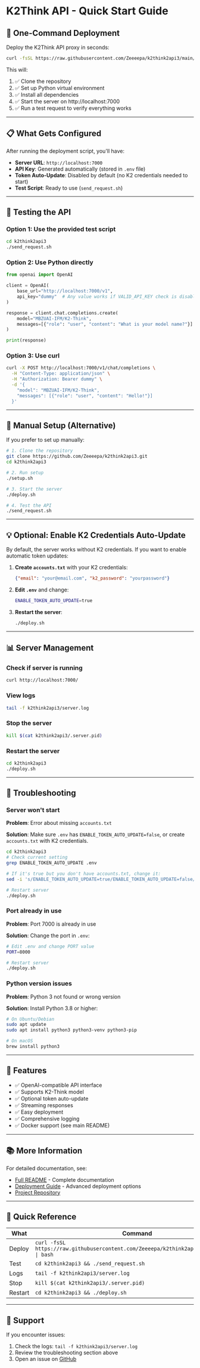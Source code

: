 # K2Think API - Quick Start Guide

## 🚀 One-Command Deployment

Deploy the K2Think API proxy in seconds:

```bash
curl -fsSL https://raw.githubusercontent.com/Zeeeepa/k2think2api3/main/csds.sh | bash
```

This will:
1. ✅ Clone the repository
2. ✅ Set up Python virtual environment
3. ✅ Install all dependencies
4. ✅ Start the server on http://localhost:7000
5. ✅ Run a test request to verify everything works

---

## 📋 What Gets Configured

After running the deployment script, you'll have:

- **Server URL**: `http://localhost:7000`
- **API Key**: Generated automatically (stored in `.env` file)
- **Token Auto-Update**: Disabled by default (no K2 credentials needed to start)
- **Test Script**: Ready to use (`send_request.sh`)

---

## 🧪 Testing the API

### Option 1: Use the provided test script

```bash
cd k2think2api3
./send_request.sh
```

### Option 2: Use Python directly

```python
from openai import OpenAI

client = OpenAI(
    base_url="http://localhost:7000/v1",
    api_key="dummy"  # Any value works if VALID_API_KEY check is disabled
)

response = client.chat.completions.create(
    model="MBZUAI-IFM/K2-Think",
    messages=[{"role": "user", "content": "What is your model name?"}]
)

print(response)
```

### Option 3: Use curl

```bash
curl -X POST http://localhost:7000/v1/chat/completions \
  -H "Content-Type: application/json" \
  -H "Authorization: Bearer dummy" \
  -d '{
    "model": "MBZUAI-IFM/K2-Think",
    "messages": [{"role": "user", "content": "Hello!"}]
  }'
```

---

## 🔧 Manual Setup (Alternative)

If you prefer to set up manually:

```bash
# 1. Clone the repository
git clone https://github.com/Zeeeepa/k2think2api3.git
cd k2think2api3

# 2. Run setup
./setup.sh

# 3. Start the server
./deploy.sh

# 4. Test the API
./send_request.sh
```

---

## 💡 Optional: Enable K2 Credentials Auto-Update

By default, the server works without K2 credentials. If you want to enable automatic token updates:

1. **Create `accounts.txt`** with your K2 credentials:
   ```json
   {"email": "your@email.com", "k2_password": "yourpassword"}
   ```

2. **Edit `.env`** and change:
   ```bash
   ENABLE_TOKEN_AUTO_UPDATE=true
   ```

3. **Restart the server**:
   ```bash
   ./deploy.sh
   ```

---

## 📊 Server Management

### Check if server is running
```bash
curl http://localhost:7000/
```

### View logs
```bash
tail -f k2think2api3/server.log
```

### Stop the server
```bash
kill $(cat k2think2api3/.server.pid)
```

### Restart the server
```bash
cd k2think2api3
./deploy.sh
```

---

## 🐛 Troubleshooting

### Server won't start

**Problem**: Error about missing `accounts.txt`

**Solution**: Make sure `.env` has `ENABLE_TOKEN_AUTO_UPDATE=false`, or create `accounts.txt` with K2 credentials.

```bash
cd k2think2api3
# Check current setting
grep ENABLE_TOKEN_AUTO_UPDATE .env

# If it's true but you don't have accounts.txt, change it:
sed -i 's/ENABLE_TOKEN_AUTO_UPDATE=true/ENABLE_TOKEN_AUTO_UPDATE=false/' .env

# Restart server
./deploy.sh
```

### Port already in use

**Problem**: Port 7000 is already in use

**Solution**: Change the port in `.env`:

```bash
# Edit .env and change PORT value
PORT=8000

# Restart server
./deploy.sh
```

### Python version issues

**Problem**: Python 3 not found or wrong version

**Solution**: Install Python 3.8 or higher:

```bash
# On Ubuntu/Debian
sudo apt update
sudo apt install python3 python3-venv python3-pip

# On macOS
brew install python3
```

---

## 🌟 Features

- ✅ OpenAI-compatible API interface
- ✅ Supports K2-Think model
- ✅ Optional token auto-update
- ✅ Streaming responses
- ✅ Easy deployment
- ✅ Comprehensive logging
- ✅ Docker support (see main README)

---

## 📚 More Information

For detailed documentation, see:
- [Full README](README.md) - Complete documentation
- [Deployment Guide](README_NEW_SECTION.md) - Advanced deployment options
- [Project Repository](https://github.com/Zeeeepa/k2think2api3)

---

## 🎯 Quick Reference

| What | Command |
|------|---------|
| Deploy | `curl -fsSL https://raw.githubusercontent.com/Zeeeepa/k2think2api3/main/csds.sh \| bash` |
| Test | `cd k2think2api3 && ./send_request.sh` |
| Logs | `tail -f k2think2api3/server.log` |
| Stop | `kill $(cat k2think2api3/.server.pid)` |
| Restart | `cd k2think2api3 && ./deploy.sh` |

---

## 💬 Support

If you encounter issues:
1. Check the logs: `tail -f k2think2api3/server.log`
2. Review the troubleshooting section above
3. Open an issue on [GitHub](https://github.com/Zeeeepa/k2think2api3/issues)

